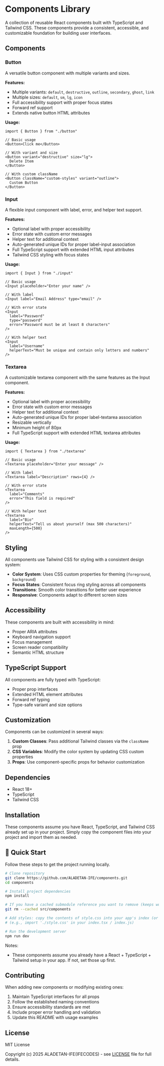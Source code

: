 # Components Library

A collection of reusable React components built with TypeScript and Tailwind CSS. These components provide a consistent, accessible, and customizable foundation for building user interfaces.

## Components

### Button

A versatile button component with multiple variants and sizes.

**Features:**
- Multiple variants: `default`, `destructive`, `outline`, `secondary`, `ghost`, `link`
- Multiple sizes: `default`, `sm`, `lg`, `icon`
- Full accessibility support with proper focus states
- Forward ref support
- Extends native button HTML attributes

**Usage:**
```tsx
import { Button } from "./button"

// Basic usage
<Button>Click me</Button>

// With variant and size
<Button variant="destructive" size="lg">
  Delete Item
</Button>

// With custom className
<Button className="custom-styles" variant="outline">
  Custom Button
</Button>
```

### Input

A flexible input component with label, error, and helper text support.

**Features:**
- Optional label with proper accessibility
- Error state with custom error messages
- Helper text for additional context
- Auto-generated unique IDs for proper label-input association
- Full TypeScript support with extended HTML input attributes
- Tailwind CSS styling with focus states

**Usage:**
```tsx
import { Input } from "./input"

// Basic usage
<Input placeholder="Enter your name" />

// With label
<Input label="Email Address" type="email" />

// With error state
<Input 
  label="Password" 
  type="password" 
  error="Password must be at least 8 characters" 
/>

// With helper text
<Input 
  label="Username" 
  helperText="Must be unique and contain only letters and numbers" 
/>
```

### Textarea

A customizable textarea component with the same features as the Input component.

**Features:**
- Optional label with proper accessibility
- Error state with custom error messages
- Helper text for additional context
- Auto-generated unique IDs for proper label-textarea association
- Resizable vertically
- Minimum height of 80px
- Full TypeScript support with extended HTML textarea attributes

**Usage:**
```tsx
import { Textarea } from "./textarea"

// Basic usage
<Textarea placeholder="Enter your message" />

// With label
<Textarea label="Description" rows={4} />

// With error state
<Textarea 
  label="Comments" 
  error="This field is required" 
/>

// With helper text
<Textarea 
  label="Bio" 
  helperText="Tell us about yourself (max 500 characters)" 
  maxLength={500}
/>
```

## Styling

All components use Tailwind CSS for styling with a consistent design system:

- **Color System**: Uses CSS custom properties for theming (`foreground`, `background`)
- **Focus States**: Consistent focus ring styling across all components
- **Transitions**: Smooth color transitions for better user experience
- **Responsive**: Components adapt to different screen sizes

## Accessibility

These components are built with accessibility in mind:

- Proper ARIA attributes
- Keyboard navigation support
- Focus management
- Screen reader compatibility
- Semantic HTML structure

## TypeScript Support

All components are fully typed with TypeScript:

- Proper prop interfaces
- Extended HTML element attributes
- Forward ref typing
- Type-safe variant and size options

## Customization

Components can be customized in several ways:

1. **Custom Classes**: Pass additional Tailwind classes via the `className` prop
2. **CSS Variables**: Modify the color system by updating CSS custom properties
3. **Props**: Use component-specific props for behavior customization

## Dependencies

- React 18+
- TypeScript
- Tailwind CSS

## Installation

These components assume you have React, TypeScript, and Tailwind CSS already set up in your project. Simply copy the component files into your project and import them as needed.

## 🚀 Quick Start

Follow these steps to get the project running locally.

```bash
# Clone repository
git clone https://github.com/ALADETAN-IFE/components.git
cd components

# Install project dependencies
npm install

# If you have a cached submodule reference you want to remove (keeps working-tree files):
git rm --cached src/components

# Add styles: copy the contents of style.css into your app's index (or import it)
# (e.g., import './style.css' in your index.tsx / index.js)

# Run the development server
npm run dev
```

Notes:
- These components assume you already have a React + TypeScript + Tailwind setup in your app. If not, set those up first.

## Contributing

When adding new components or modifying existing ones:

1. Maintain TypeScript interfaces for all props
2. Follow the established naming conventions
3. Ensure accessibility standards are met
4. Include proper error handling and validation
5. Update this README with usage examples

## License

MIT License

Copyright (c) 2025 ALADETAN-IFE(IFECODES) - see [LICENSE](LICENSE) file for full details.